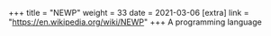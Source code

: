 +++
title = "NEWP"
weight = 33
date = 2021-03-06
[extra]
link = "https://en.wikipedia.org/wiki/NEWP"
+++
A programming language

